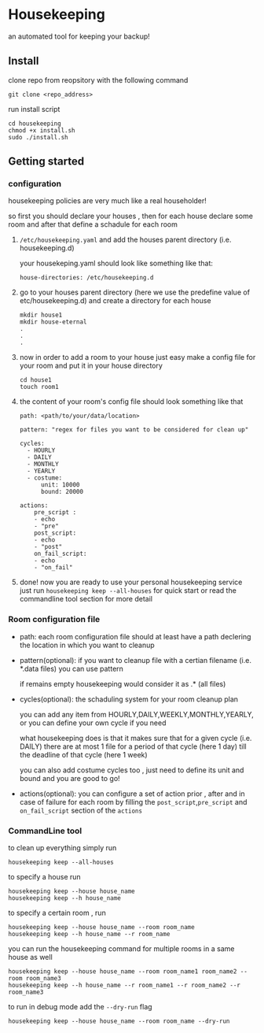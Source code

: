 # Housekeeping
an automated tool for keeping your backup!

## Install

clone repo from reopsitory with the following command
```
git clone <repo_address>
```

run install script
```
cd housekeeping
chmod +x install.sh
sudo ./install.sh
```

## Getting started

### configuration
housekeeping policies are very much like a real householder!

so first you should declare your houses , then for each house declare some room and after that define a schadule for each room

1) ```/etc/housekeeping.yaml``` and add the houses parent directory (i.e. housekeeping.d)

    your housekeping.yaml should look like something like that:
    
    ```house-directories: /etc/housekeeping.d```

2) go to your houses parent directory (here we use the predefine value of etc/housekeeping.d) and create a directory for each house
    ```cd /etc/housekeeping.d
    mkdir house1
    mkdir house-eternal 
    .
    .
    .
    ```
3) now in order to add a room to your house just easy make a config file for your room and put it in your house directory
    ```
    cd house1
    touch room1
    ```
4) the content of your room's config file should look something like that
    ```
    path: <path/to/your/data/location>

    pattern: "regex for files you want to be considered for clean up"

    cycles:
      - HOURLY
      - DAILY
      - MONTHLY
      - YEARLY
      - costume:
          unit: 10000
          bound: 20000
  
    actions:
        pre_script :
        - echo
        - "pre"
        post_script:
        - echo
        - "post"
        on_fail_script:
        - echo
        - "on_fail"
    ```
5) done! now you are ready to use your personal housekeeping service just run ```housekeeping keep --all-houses``` for quick start or read the commandline tool section for more detail 

### Room configuration file

+ path: each room configuration file should at least have a path declering the location in which you want to cleanup
+ pattern(optional): if you want to cleanup file with a certian filename (i.e. *.data files) you can use pattern 
    
    if remains empty housekeeping would consider it as .* (all files)
+  cycles(optional): the schaduling system for your room cleanup plan

    you can add any item from HOURLY,DAILY,WEEKLY,MONTHLY,YEARLY, or you can define your own cycle if you need

    what housekeeping does is that it makes sure that for a given cycle (i.e. DAILY) there are at most 1 file for a period of that cycle (here 1 day) till the deadline of that cycle (here 1 week) 

    you can also add costume cycles too , just need to define its unit and bound and you are good to go!

+  actions(optional): you can configure a set of action prior , after and in case of failure for each room by filling the ```post_script```,```pre_script``` and ```on_fail_script``` section of the ```actions```

### CommandLine tool
    
to clean up everything simply run 

```
housekeeping keep --all-houses
```

to specify a house run 

```
housekeeping keep --house house_name
housekeeping keep --h house_name
```

to specify a certain room , run

```
housekeeping keep --house house_name --room room_name
housekeeping keep --h house_name --r room_name
```

you can run the housekeeping command for multiple rooms in a same house as well
```
housekeeping keep --house house_name --room room_name1 room_name2 --room room_name3
housekeeping keep --h house_name --r room_name1 --r room_name2 --r room_name3
```

to run in debug mode add the ```--dry-run``` flag
```
housekeeping keep --house house_name --room room_name --dry-run
```


